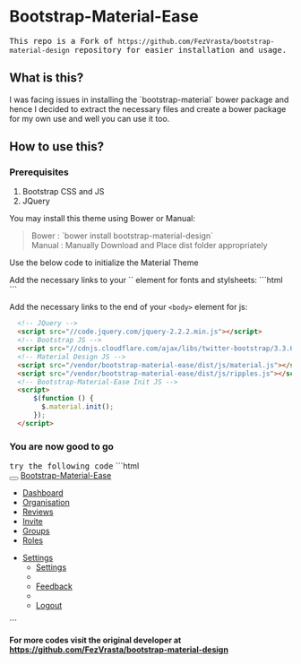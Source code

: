 <h1>Bootstrap-Material-Ease</h1>

<tt>This repo is a Fork of `https://github.com/FezVrasta/bootstrap-material-design` repository for easier installation and usage. </tt>

<h2>What is this?</h2>
<p>I was facing issues in installing the `bootstrap-material` bower package and hence I decided to extract the necessary files and create a bower package for my own use and well you can use it too.

<h2>How to use this?</h2>
<h3>Prerequisites</h3>
<ol>
<li>Bootstrap CSS and JS</li>
<li>JQuery</li>
</ol>
<p>
You may install this theme using Bower or Manual:
</p>
<blockquote>
Bower : `bower install bootstrap-material-design` <br/>
Manual : Manually Download and Place dist folder appropriately<br/>
</blockquote>

<p>Use the below code to initialize the Material Theme</p>
Add the necessary links to your `<head>` element for fonts and stylsheets:
```html
  <!-- Material Design fonts -->
  <link rel="stylesheet" type="text/css" href="//fonts.googleapis.com/css?family=Roboto:300,400,500,700">
  <link rel="stylesheet" type="text/css" href="//fonts.googleapis.com/icon?family=Material+Icons">

  <!-- Bootstrap -->
  <link rel="stylesheet" type="text/css" href="//maxcdn.bootstrapcdn.com/bootstrap/3.3.6/css/bootstrap.min.css">

  <!-- Bootstrap Material Design -->
  <link rel="stylesheet" type="text/css" href="/vendor/dist/css/bootstrap-material-design.css">
  <link rel="stylesheet" type="text/css" href="/vendor/dist/css/ripples.min.css">
```

Add the necessary links to the end of your `<body>` element for js:
```html
  <!-- JQuery -->
  <script src="//code.jquery.com/jquery-2.2.2.min.js"></script>
  <!-- Bootstrap JS -->
  <script src="//cdnjs.cloudflare.com/ajax/libs/twitter-bootstrap/3.3.6/js/bootstrap.js"></script>
  <!-- Material Design JS -->
  <script src="/vendor/bootstrap-material-ease/dist/js/material.js"></script>
  <script src="/vendor/bootstrap-material-ease/dist/js/ripples.js"></script>
  <!-- Bootstrap-Material-Ease Init JS -->
  <script>
      $(function () {
        $.material.init();
      });
  </script>
```

<h3>You are now good to go</h3>
<tt>try the following code</tt>
```html
<!-- Material Design fonts -->
<link rel="stylesheet" type="text/css" href="https://fonts.googleapis.com/css?family=Roboto:300,400,500,700">
<link rel="stylesheet" type="text/css" href="https://fonts.googleapis.com/icon?family=Material+Icons">
<!-- Bootstrap -->
<link rel="stylesheet" type="text/css" href="https://maxcdn.bootstrapcdn.com/bootstrap/3.3.6/css/bootstrap.min.css">
<!-- Bootstrap Material Design -->
<link rel="stylesheet" type="text/css" href="../bower-components/bootstrap-material-ease/dist/css/bootstrap-material-design.css">
<link rel="stylesheet" type="text/css" href="../bower-components/bootstrap-material-ease/dist/css/ripples.min.css">
<div class="navbar navbar-inverse">
   <div class="container-fluid">
      <div class="navbar-header">
         <button type="button" class="navbar-toggle" data-toggle="collapse" data-target=".navbar-inverse-collapse">
         <span class="icon-bar"></span>
         <span class="icon-bar"></span>
         <span class="icon-bar"></span>
         </button>
         <a class="navbar-brand" href="javascript:void(0)">Bootstrap-Material-Ease</a>
      </div>
      <div class="navbar-collapse collapse navbar-inverse-collapse">
         <ul class="nav navbar-nav">
            <li><a href="javascript:void(0)">Dashboard</a></li>
            <li><a href="javascript:void(0)">Organisation</a></li>
            <li><a href="javascript:void(0)">Reviews</a></li>
            <li><a href="javascript:void(0)">Invite</a></li>
            <li class="active"><a href="javascript:void(0)">Groups</a></li>
            <li><a href="javascript:void(0)">Roles</a></li>
         </ul>
         <ul class="nav navbar-nav navbar-right">
            <li class="dropdown">
               <a href="bootstrap-elements.html" data-target="#" class="dropdown-toggle" data-toggle="dropdown">Settings
               <b class="caret"></b></a>
               <ul class="dropdown-menu">
                  <li><a href="javascript:void(0)">Settings</a></li>
                  <li><a href="javascript:void(0)"></a></li>
                  <li><a href="javascript:void(0)">Feedback</a></li>
                  <li class="divider"></li>
                  <li><a href="javascript:void(0)">Logout</a></li>
               </ul>
            </li>
         </ul>
      </div>
   </div>
</div>
<!-- JQuery -->
<script src="https://code.jquery.com/jquery-2.2.2.min.js"></script>
<!-- Bootstrap JS -->
<script src="https://cdnjs.cloudflare.com/ajax/libs/twitter-bootstrap/3.3.6/js/bootstrap.js"></script>
<!-- Material Design JS -->
<script src="../bower-components/bootstrap-material-ease/dist/js/material.js"></script>
<script src="../bower-components/bootstrap-material-ease/dist/js/ripples.js"></script>
<!-- Bootstrap-Material-Ease Init JS -->
<script>
   $(function () {
     $.material.init();
   });
</script>
```

<b>For more codes visit the original developer at https://github.com/FezVrasta/bootstrap-material-design<b>
